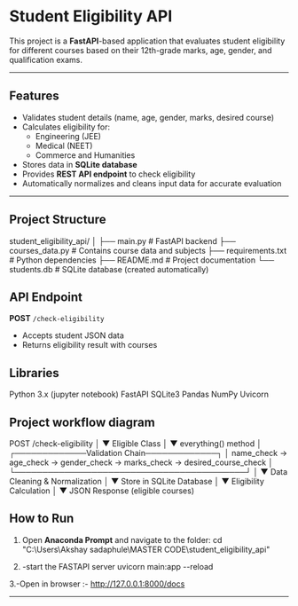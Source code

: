 # Student Eligibility API

This project is a **FastAPI**-based application that evaluates student eligibility for different courses based on their 12th-grade marks, age, gender, and qualification exams.

---

## Features
- Validates student details (name, age, gender, marks, desired course)
- Calculates eligibility for:
    - Engineering (JEE)
    - Medical (NEET)
    - Commerce and Humanities
- Stores data in **SQLite database**
- Provides **REST API endpoint** to check eligibility
- Automatically normalizes and cleans input data for accurate evaluation

---

## Project Structure
student_eligibility_api/
│
├── main.py # FastAPI backend
├── courses_data.py # Contains course data and subjects
├── requirements.txt # Python dependencies
├── README.md # Project documentation
└── students.db # SQLite database (created automatically)

## API Endpoint
**POST** `/check-eligibility`  
- Accepts student JSON data  
- Returns eligibility result with courses

## Libraries
Python 3.x (jupyter notebook)
FastAPI
SQLite3
Pandas
NumPy
Uvicorn


## Project workflow diagram
POST /check-eligibility
         │
         ▼
   Eligible Class
         │
         ▼
  everything() method
         │
   ┌─────────────Validation Chain─────────────┐
   │ name_check → age_check → gender_check → marks_check → desired_course_check │
   └──────────────────────────────────────────┘
         │
         ▼
   Data Cleaning & Normalization
         │
         ▼
   Store in SQLite Database
         │
         ▼
   Eligibility Calculation
         │
         ▼
   JSON Response (eligible courses)


## How to Run

1. Open **Anaconda Prompt** and navigate to the folder:
cd "C:\Users\Akshay sadaphule\MASTER CODE\student_eligibility_api"

2. -start the FASTAPI server
uvicorn main:app --reload

3.-Open in browser :-
http://127.0.0.1:8000/docs

____________________________________________________________________________________________________________________________



